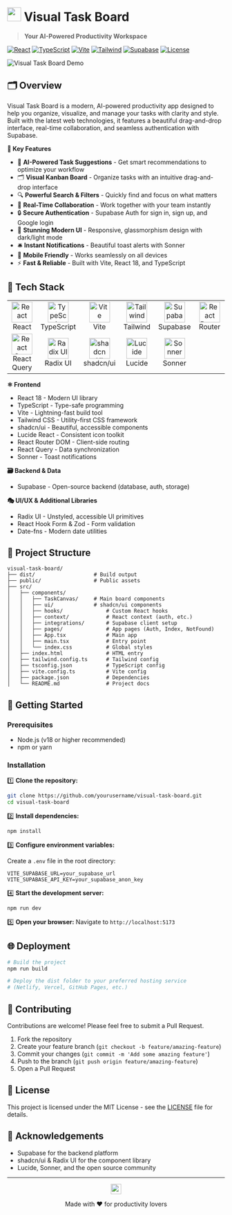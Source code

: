 # <img src="https://img.icons8.com/color/48/000000/task.png" width="32" height="32"/> Visual Task Board

> **Your AI-Powered Productivity Workspace**

[![React](https://img.shields.io/badge/React-18-blue?logo=react)](https://reactjs.org/)
[![TypeScript](https://img.shields.io/badge/TypeScript-5.5-blue?logo=typescript)](https://www.typescriptlang.org/)
[![Vite](https://img.shields.io/badge/Vite-5.4-646CFF?logo=vite)](https://vitejs.dev/)
[![Tailwind](https://img.shields.io/badge/Tailwind-3.4-38B2AC?logo=tailwind-css)](https://tailwindcss.com/)
[![Supabase](https://img.shields.io/badge/Supabase-2.49-3ECF8E?logo=supabase)](https://supabase.com/)
[![License](https://img.shields.io/badge/License-MIT-yellow.svg)](LICENSE)

![Visual Task Board Demo](https://placehold.co/800x400/6366f1/FFFFFF/png?text=Visual+Task+Board+Demo&font=montserrat)

## 🗂️ Overview

Visual Task Board is a modern, AI-powered productivity app designed to help you organize, visualize, and manage your tasks with clarity and style. Built with the latest web technologies, it features a beautiful drag-and-drop interface, real-time collaboration, and seamless authentication with Supabase.

<b>🌟 Key Features</b>

- 🧠 **AI-Powered Task Suggestions** - Get smart recommendations to optimize your workflow
- 🗂️ **Visual Kanban Board** - Organize tasks with an intuitive drag-and-drop interface
- 🔍 **Powerful Search & Filters** - Quickly find and focus on what matters
- 👥 **Real-Time Collaboration** - Work together with your team instantly
- 🔒 **Secure Authentication** - Supabase Auth for sign in, sign up, and Google login
- 🎨 **Stunning Modern UI** - Responsive, glassmorphism design with dark/light mode
- 🛎️ **Instant Notifications** - Beautiful toast alerts with Sonner
- 📱 **Mobile Friendly** - Works seamlessly on all devices
- ⚡ **Fast & Reliable** - Built with Vite, React 18, and TypeScript

## 🔧 Tech Stack

<div align="center">
  <table>
    <tr>
      <td align="center" width="96">
        <img src="https://techstack-generator.vercel.app/react-icon.svg" alt="React" width="48" height="48" />
        <br/>React
      </td>
      <td align="center" width="96">
        <img src="https://techstack-generator.vercel.app/ts-icon.svg" alt="TypeScript" width="48" height="48" />
        <br/>TypeScript
      </td>
      <td align="center" width="96">
        <img src="https://cdn.jsdelivr.net/gh/devicons/devicon/icons/vitejs/vitejs-original.svg" alt="Vite" width="48" height="48" />
        <br/>Vite
      </td>
      <td align="center" width="96">
        <img src="https://cdn.jsdelivr.net/gh/devicons/devicon/icons/tailwindcss/tailwindcss-plain.svg" alt="Tailwind" width="48" height="48" />
        <br/>Tailwind
      </td>
      <td align="center" width="96">
        <img src="https://cdn.jsdelivr.net/gh/devicons/devicon/icons/supabase/supabase-original.svg" alt="Supabase" width="48" height="48" />
        <br/>Supabase
      </td>
      <td align="center" width="96">
        <img src="https://www.vectorlogo.zone/logos/reactrouter/reactrouter-icon.svg" alt="React Router" width="48" height="48" />
        <br/>Router
      </td>
    </tr>
    <tr>
      <td align="center" width="96">
        <img src="https://raw.githubusercontent.com/TanStack/query/main/media/logo.svg" alt="React Query" width="48" height="48" />
        <br/>React Query
      </td>
      <td align="center" width="96">
        <img src="https://avatars.githubusercontent.com/u/75042455" alt="Radix UI" width="48" height="48" />
        <br/>Radix UI
      </td>
      <td align="center" width="96">
        <img src="https://avatars.githubusercontent.com/u/139895814" alt="shadcn UI" width="48" height="48" />
        <br/>shadcn/ui
      </td>
      <td align="center" width="96">
        <img src="https://lucide.dev/logo.svg" alt="Lucide" width="48" height="48" />
        <br/>Lucide
      </td>
      <td align="center" width="96">
        <img src="https://raw.githubusercontent.com/emilkowalski/sonner/main/assets/logo.svg" alt="Sonner" width="48" height="48" />
        <br/>Sonner
      </td>
    </tr>
  </table>
</div>

<b>⚛️ Frontend</b>

- React 18 - Modern UI library
- TypeScript - Type-safe programming
- Vite - Lightning-fast build tool
- Tailwind CSS - Utility-first CSS framework
- shadcn/ui - Beautiful, accessible components
- Lucide React - Consistent icon toolkit
- React Router DOM - Client-side routing
- React Query - Data synchronization
- Sonner - Toast notifications

<b>🗃️ Backend & Data</b>

- Supabase - Open-source backend (database, auth, storage)

<b>🎭 UI/UX & Additional Libraries</b>

- Radix UI - Unstyled, accessible UI primitives
- React Hook Form & Zod - Form validation
- Date-fns - Modern date utilities

## 📂 Project Structure

```
visual-task-board/
├── dist/                   # Build output
├── public/                 # Public assets
├── src/
│   ├── components/
│   │   ├── TaskCanvas/     # Main board components
│   │   ├── ui/             # shadcn/ui components
│   │   ├── hooks/              # Custom React hooks
│   │   ├── context/            # React context (auth, etc.)
│   │   ├── integrations/       # Supabase client setup
│   │   ├── pages/              # App pages (Auth, Index, NotFound)
│   │   ├── App.tsx             # Main app
│   │   ├── main.tsx            # Entry point
│   │   └── index.css           # Global styles
│   ├── index.html              # HTML entry
│   ├── tailwind.config.ts      # Tailwind config
│   ├── tsconfig.json           # TypeScript config
│   ├── vite.config.ts          # Vite config
│   ├── package.json            # Dependencies
│   └── README.md               # Project docs
```

## 🚀 Getting Started

### Prerequisites

- Node.js (v18 or higher recommended)
- npm or yarn

### Installation

1️⃣ **Clone the repository:**
```sh
git clone https://github.com/yourusername/visual-task-board.git
cd visual-task-board
```

2️⃣ **Install dependencies:**
```sh
npm install
```

3️⃣ **Configure environment variables:**

Create a `.env` file in the root directory:
```env
VITE_SUPABASE_URL=your_supabase_url
VITE_SUPABASE_API_KEY=your_supabase_anon_key
```

4️⃣ **Start the development server:**
```sh
npm run dev
```

5️⃣ **Open your browser:**
Navigate to `http://localhost:5173`

## 🌐 Deployment

```sh
# Build the project
npm run build

# Deploy the dist folder to your preferred hosting service
# (Netlify, Vercel, GitHub Pages, etc.)
```

## 🤝 Contributing

Contributions are welcome! Please feel free to submit a Pull Request.

1. Fork the repository
2. Create your feature branch (`git checkout -b feature/amazing-feature`)
3. Commit your changes (`git commit -m 'Add some amazing feature'`)
4. Push to the branch (`git push origin feature/amazing-feature`)
5. Open a Pull Request

## 📝 License

This project is licensed under the MIT License - see the [LICENSE](LICENSE) file for details.

## 🙏 Acknowledgements

- Supabase for the backend platform
- shadcn/ui & Radix UI for the component library
- Lucide, Sonner, and the open source community

---

<div align="center">
  <img src="https://img.icons8.com/color/48/000000/task.png" width="24" height="24"/>
  <p>Made with ❤️ for productivity lovers</p>
</div>

